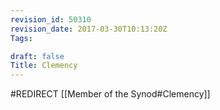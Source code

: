 ```yaml
---
revision_id: 50310
revision_date: 2017-03-30T10:13:20Z
Tags:

draft: false
Title: Clemency
---
```

#REDIRECT [[Member of the Synod#Clemency]]